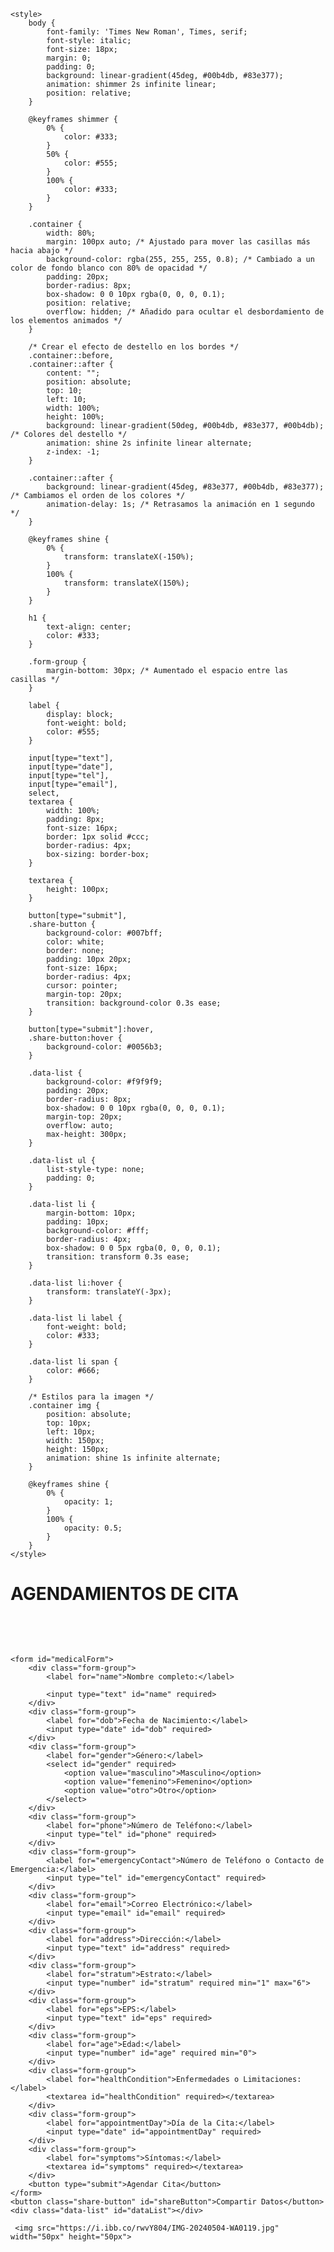 <!DOCTYPE html>
<html lang="en">
<head>
    <meta charset="UTF-8">
    <meta name="viewport" content="width=device-width, initial-scale=1.0">
    <title>Agendas</title>

    <style>
        body {
            font-family: 'Times New Roman', Times, serif;
            font-style: italic; 
            font-size: 18px;
            margin: 0;
            padding: 0;
            background: linear-gradient(45deg, #00b4db, #83e377);
            animation: shimmer 2s infinite linear;
            position: relative;
        }

        @keyframes shimmer {
            0% {
                color: #333;
            }
            50% {
                color: #555;
            }
            100% {
                color: #333;
            }
        }

        .container {
            width: 80%;
            margin: 100px auto; /* Ajustado para mover las casillas más hacia abajo */
            background-color: rgba(255, 255, 255, 0.8); /* Cambiado a un color de fondo blanco con 80% de opacidad */
            padding: 20px;
            border-radius: 8px;
            box-shadow: 0 0 10px rgba(0, 0, 0, 0.1);
            position: relative;
            overflow: hidden; /* Añadido para ocultar el desbordamiento de los elementos animados */
        }

        /* Crear el efecto de destello en los bordes */
        .container::before,
        .container::after {
            content: "";
            position: absolute;
            top: 10;
            left: 10;
            width: 100%;
            height: 100%;
            background: linear-gradient(50deg, #00b4db, #83e377, #00b4db); /* Colores del destello */
            animation: shine 2s infinite linear alternate;
            z-index: -1;
        }

        .container::after {
            background: linear-gradient(45deg, #83e377, #00b4db, #83e377); /* Cambiamos el orden de los colores */
            animation-delay: 1s; /* Retrasamos la animación en 1 segundo */
        }

        @keyframes shine {
            0% {
                transform: translateX(-150%);
            }
            100% {
                transform: translateX(150%);
            }
        }

        h1 {
            text-align: center;
            color: #333;
        }

        .form-group {
            margin-bottom: 30px; /* Aumentado el espacio entre las casillas */
        }

        label {
            display: block;
            font-weight: bold;
            color: #555;
        }

        input[type="text"],
        input[type="date"],
        input[type="tel"],
        input[type="email"],
        select,
        textarea {
            width: 100%;
            padding: 8px;
            font-size: 16px;
            border: 1px solid #ccc;
            border-radius: 4px;
            box-sizing: border-box;
        }

        textarea {
            height: 100px;
        }

        button[type="submit"],
        .share-button {
            background-color: #007bff;
            color: white;
            border: none;
            padding: 10px 20px;
            font-size: 16px;
            border-radius: 4px;
            cursor: pointer;
            margin-top: 20px;
            transition: background-color 0.3s ease;
        }

        button[type="submit"]:hover,
        .share-button:hover {
            background-color: #0056b3;
        }

        .data-list {
            background-color: #f9f9f9;
            padding: 20px;
            border-radius: 8px;
            box-shadow: 0 0 10px rgba(0, 0, 0, 0.1);
            margin-top: 20px;
            overflow: auto;
            max-height: 300px;
        }

        .data-list ul {
            list-style-type: none;
            padding: 0;
        }

        .data-list li {
            margin-bottom: 10px;
            padding: 10px;
            background-color: #fff;
            border-radius: 4px;
            box-shadow: 0 0 5px rgba(0, 0, 0, 0.1);
            transition: transform 0.3s ease;
        }

        .data-list li:hover {
            transform: translateY(-3px);
        }

        .data-list li label {
            font-weight: bold;
            color: #333;
        }

        .data-list li span {
            color: #666;
        }

        /* Estilos para la imagen */
        .container img {
            position: absolute;
            top: 10px;
            left: 10px;
            width: 150px;
            height: 150px;
            animation: shine 1s infinite alternate;
        }

        @keyframes shine {
            0% {
                opacity: 1;
            }
            100% {
                opacity: 0.5;
            }
        }
    </style>
</head>



<body>
<div class="container">
    <h1>AGENDAMIENTOS DE CITA </h1>

<p> &nbsp; </p>
<p> &nbsp; </p>

    <form id="medicalForm">
        <div class="form-group">
            <label for="name">Nombre completo:</label>

            <input type="text" id="name" required>
        </div>
        <div class="form-group">
            <label for="dob">Fecha de Nacimiento:</label>
            <input type="date" id="dob" required>
        </div>
        <div class="form-group">
            <label for="gender">Género:</label>
            <select id="gender" required>
                <option value="masculino">Masculino</option>
                <option value="femenino">Femenino</option>
                <option value="otro">Otro</option>
            </select>
        </div>
        <div class="form-group">
            <label for="phone">Número de Teléfono:</label>
            <input type="tel" id="phone" required>
        </div>
        <div class="form-group">
            <label for="emergencyContact">Número de Teléfono o Contacto de Emergencia:</label>
            <input type="tel" id="emergencyContact" required>
        </div>
        <div class="form-group">
            <label for="email">Correo Electrónico:</label>
            <input type="email" id="email" required>
        </div>
        <div class="form-group">
            <label for="address">Dirección:</label>
            <input type="text" id="address" required>
        </div>
        <div class="form-group">
            <label for="stratum">Estrato:</label>
            <input type="number" id="stratum" required min="1" max="6">
        </div>
        <div class="form-group">
            <label for="eps">EPS:</label>
            <input type="text" id="eps" required>
        </div>
        <div class="form-group">
            <label for="age">Edad:</label>
            <input type="number" id="age" required min="0">
        </div>
        <div class="form-group">
            <label for="healthCondition">Enfermedades o Limitaciones:</label>
            <textarea id="healthCondition" required></textarea>
        </div>
        <div class="form-group">
            <label for="appointmentDay">Día de la Cita:</label>
            <input type="date" id="appointmentDay" required>
        </div>
        <div class="form-group">
            <label for="symptoms">Síntomas:</label>
            <textarea id="symptoms" required></textarea>
        </div>
        <button type="submit">Agendar Cita</button>
    </form>
    <button class="share-button" id="shareButton">Compartir Datos</button>
    <div class="data-list" id="dataList"></div>

     <img src="https://i.ibb.co/rwvY804/IMG-20240504-WA0119.jpg" width="50px" height="50px">

</div>

<script>
    document.getElementById('medicalForm').addEventListener('submit', function(event) {
        event.preventDefault();
        var name = document.getElementById('name').value;
        var dob = document.getElementById('dob').value;
        var gender = document.getElementById('gender').value;
        var phone = document.getElementById('phone').value;
        var emergencyContact = document.getElementById('emergencyContact').value;
        var email = document.getElementById('email').value;
        var address = document.getElementById('address').value;
        var stratum = document.getElementById('stratum').value;
        var eps = document.getElementById('eps').value;
        var age = document.getElementById('age').value;
        var healthCondition = document.getElementById('healthCondition').value;
        var appointmentDay = document.getElementById('appointmentDay').value;
        var symptoms = document.getElementById('symptoms').value;

        var dataList = document.getElementById('dataList');
        var listItem = document.createElement('div');
        listItem.classList.add('data-item');
        listItem.innerHTML = `
                <ul>
                    <li><label>Nombre:</label> <span>${name}</span></li>
                    <li><label>Fecha de Nacimiento:</label> <span>${dob}</span></li>
                    <li><label>Género:</label> <span>${gender}</span></li>
                    <li><label>Número de Teléfono:</label> <span>${phone}</span></li>
                    <li><label>Contacto de Emergencia:</label> <span>${emergencyContact}</span></li>
                    <li><label>Correo Electrónico:</label> <span>${email}</span></li>
                    <li><label>Dirección:</label> <span>${address}</span></li>
                    <li><label>Estrato:</label> <span>${stratum}</span></li>
                    <li><label>EPS:</label> <span>${eps}</span></li>
                    <li><label>Edad:</label> <span>${age}</span></li>
                    <li><label>Enfermedades o Limitaciones:</label> <span>${healthCondition}</span></li>
                    <li><label>Día de la Cita:</label> <span>${appointmentDay}</span></li>
                    <li><label>Síntomas:</label> <span>${symptoms}</span></li>
                </ul>
            `;
        dataList.appendChild(listItem);

        // Clear form fields after submission
        document.getElementById('medicalForm').reset();
    });

    document.getElementById('shareButton').addEventListener('click', function() {
        var dataList = document.getElementById('dataList');
        var dataText = '';

        // Loop through list items and concatenate data
        var listItems = dataList.getElementsByClassName('data-item');
        for (var i = 0; i < listItems.length; i++) {
            var item = listItems[i];
            dataText += item.innerText.trim() + '\n';
        }

        // Copy data to clipboard
        navigator.clipboard.writeText(dataText);

        alert('Datos copiados al portapapeles. Puedes pegarlos en cualquier aplicación para compartir.');
    });
</script>
</body>
</html>
